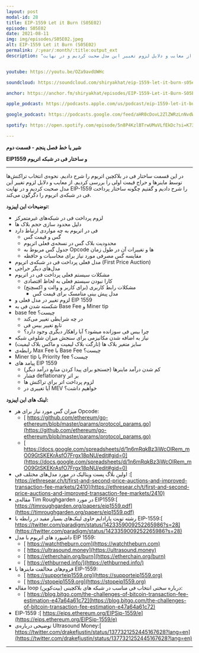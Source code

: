 ```yaml
---
layout: post
modal-id: 28
title: EIP-1559 Let it Burn (S05E02)
episode: S05E02
date: 2021-08-11
img: img/episodes/S05E02.jpeg
alt: EIP-1559 Let it Burn (S05E02)
permalink: /:year/:month/:title:output_ext
description: "در این قسمت ساختار فی در بلاکچین اتریوم را شرح دادیم. نحوه‌ی انتخاب تراکنش‌ها توسط ماینرها و حراج قیمت اولی را بررسی کردیم. از معایب و دلایل لزوم تغییر این مدل صحبت کردیم و در نهایت EIP-1559 را شرح دادیم و گفتیم چگونه ساختار پرداخت فی در شبکه‌ی اتریوم را دگرگون می‌کند." 


youtube: https://youtu.be/OZa9avdUWHc

soundcloud: https://soundcloud.com/shiryakhat/eip-1559-let-it-burn-s05e02

anchor: https://anchor.fm/shiryakhat/episodes/EIP-1559-Let-it-Burn-S05E02-e15u0gc

apple_podcast: https://podcasts.apple.com/us/podcast/eip-1559-let-it-burn-s05e02/id1221206951?i=1000532017516

google_podcast: https://podcasts.google.com/feed/aHR0cDovL2ZlZWRzLnNvdW5kY2xvdWQuY29tL3VzZXJzL3NvdW5kY2xvdWQ6dXNlcnM6MjYyMzE4MTEzL3NvdW5kcy5yc3M/episode/NjQyNjM2NmQtMWNlNy00Mzk1LTlkYjUtZDE3NGM1MzM1YTJj?sa=X&ved=0CAUQkfYCahcKEwiglv-YnbHyAhUAAAAAHQAAAAAQAQ

spotify: https://open.spotify.com/episode/5n8P4KzlBTrwUMuVLfEkDc?si=K73sXgPHQ76Ra6a_iO-Ajw&dl_branch=1

---
```


**شیر یا خط**
**فصل پنجم - قسمت دوم**

**EIP1559 و ساختار فی در شبکه اتریوم**

-------------------------------------------------------
در این قسمت ساختار فی در بلاکچین اتریوم را شرح دادیم. نحوه‌ی انتخاب تراکنش‌ها توسط ماینرها و حراج قیمت اولی را بررسی کردیم. از معایب و دلایل لزوم تغییر این مدل صحبت کردیم و در نهایت EIP-1559 را شرح دادیم و گفتیم چگونه ساختار پرداخت فی در شبکه‌ی اتریوم را دگرگون می‌کند.


**توضیحات این اپیزود:**

* لزوم پرداخت فی در شبکه‌های غیرمتمرکز
* دلیل محدود سازی حجم بلاک ها
* فی در اتریوم به چه مواردی ارتباط دارد
    * گس و قیمت گس
    * محدودیت بلاک گس در نسخه‌ی فعلی اتریوم
    * جدول گس مربوط به Opcode ها و تغییرات آن در طول زمان 
    * مقایسه گس مصرفی مورد نیاز برای محاسبات و حافظه
* مدل فعلی پرداخت فی در شبکه‌ی اتریوم (First Price Auction)
* مدل‌های دیگر حراجی
* مشکلات سیستم فعلی پرداخت فی در اتریوم
    * کارا نبودن سیستم فعلی به لحاظ اقتصادی
    * مشکلات رابط کاربری (برای کاربر و والت و اکسچنج)
        * مدل پیش بینی متامسک برای قیمت گس  
* لزوم تغییر در مدل فعلی و EIP 1559
* شکسته شدن فی به Base Fee و Miner tip
* base fee چیست؟
    * در چه شرایطی تغییر می‌کند
    * تابع تغییر بیس فی
    * چرا بیس فی سوزانده میشود؟ آیا راهکار دیگری وجود دارد؟
* نیاز به اضافه شدن مکانیزمی برای سنجش میزان شلوغی شبکه
* سایز متغیر بلاک ها (تارگت بلاک لیمیت و ماکس بلاک لیمیت)
* رابطه‌ی Max Fee با Base Fee چیست؟
* Miner tip یا Priority fee چیست؟
* پیامد های EIP 1559
    * کم شدن درآمد ماینرها (جستجو برای پیدا کردن منابع درآمد دیگر)
    * فشار deflationary بر اتر
    * لزوم پرداخت اتر برای تراکنش ها
    * آیا تغییری در MEV خواهیم داشت؟



**لینک های این اپیزود:**

* میزان گس مورد نیاز برای هر Opcode:
    * [ https://github.com/ethereum/go-ethereum/blob/master/params/protocol_params.go](https://github.com/ethereum/go-ethereum/blob/master/params/protocol_params.go)
    * [ https://docs.google.com/spreadsheets/d/1n6mRqkBz3iWcOlRem_mO09GtSKEKrAsfO7Frgx18pNU/edit#gid=0](https://docs.google.com/spreadsheets/d/1n6mRqkBz3iWcOlRem_mO09GtSKEKrAsfO7Frgx18pNU/edit#gid=0)
* اولین بلاگ پست ویتالیک در مورد مدل‌های مختلف فی :[ https://ethresear.ch/t/first-and-second-price-auctions-and-improved-transaction-fee-markets/2410](https://ethresear.ch/t/first-and-second-price-auctions-and-improved-transaction-fee-markets/2410)
* مقاله‌ی Tim Roughgarden در مورد EIP1559:[ https://timroughgarden.org/papers/eip1559.pdf](https://timroughgarden.org/papers/eip1559.pdf)
* رشته تویت پارادایم حاوی لینک‌های بسیار مفید در رابطه با EIP-1559:[ https://twitter.com/paradigm/status/1423359009252265986?s=28](https://twitter.com/paradigm/status/1423359009252265986?s=28)
* داشبورد های اتریوم با مدل EIP 1559:
    * [ https://watchtheburn.com](https://watchtheburn.com)
    * [ https://ultrasound.money](https://ultrasound.money)
    * [ https://etherchain.org/burn](https://etherchain.org/burn)
    * [ https://ethburned.info/](https://ethburned.info/)
* فروم‌های مخالفت ماینرها با EIP-1559:
    * [ https://supporteip1559.org](https://supporteip1559.org)
    * [ https://stopeip1559.org](https://stopeip1559.org)
* مقاله  loop  درباره سختی انتخاب فی مناسب در شبکه های بلاکچینی (بیت‌کوین):
    * [ https://blog.bitgo.com/the-challenges-of-bitcoin-transaction-fee-estimation-e47a64a61c72](https://blog.bitgo.com/the-challenges-of-bitcoin-transaction-fee-estimation-e47a64a61c72)
* EIP-1559 :[ https://eips.ethereum.org/EIPSip-1559/e](https://eips.ethereum.org/EIPSip-1559/e)
* توضیحی درباره‌ی Ultrasound Money:[ https://twitter.com/drakefjustin/status/1377321252445167628?lang=en](https://twitter.com/drakefjustin/status/1377321252445167628?lang=en)


-----------------------------------------------------------------------

